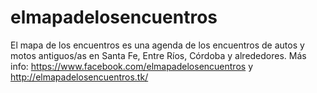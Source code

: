 # elmapadelosencuentros
El mapa de los encuentros es una agenda de los encuentros de autos y motos antiguos/as en Santa Fe, Entre Ríos, Córdoba y alrededores. Más info: https://www.facebook.com/elmapadelosencuentros y http://elmapadelosencuentros.tk/
